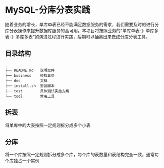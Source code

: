 # MySQL-分库分表实践

随着业务的增长，单库单表已经不能满足数据服务的需求，我们需要及时的进行分库分表操作来提升数据库服务的高可用。本项目将按照业务的"单库单表-》单库多表-》多库多表"的演进过程进行实践，后期可以抽离出来做成分库分表工具。

## 目录结构

```text
.
├── README.md   说明文件
├── business    模拟业务
├── doc         文档
├── install.sh  安装脚本
├── test        具体测试实施方案
└── tool        常用工具
```

## 拆表

将单库中的大表按照一定规则拆分成多个小表

## 分库

将一个库按照一定规则拆分成多个库，每个库的表数量和表结构完全一致，通常每个库独占一个实例
